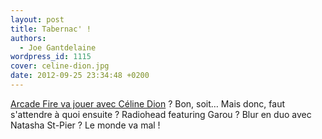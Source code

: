 ```yaml
---
layout: post
title: Tabernac' !
authors:
  - Joe Gantdelaine
wordpress_id: 1115
cover: celine-dion.jpg
date: 2012-09-25 23:34:48 +0200
---
```


[Arcade Fire va jouer avec Céline Dion](http://pitchfork.com/news/47983-arcade-fire-team-with-celine-dion-for-benefit-show/)
? Bon, soit… Mais donc, faut s'attendre à quoi ensuite ? Radiohead featuring
Garou ? Blur en duo avec Natasha St-Pier ? Le monde va mal !

